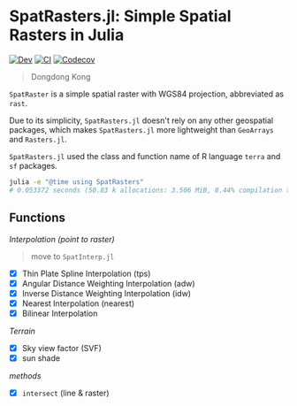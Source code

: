 # SpatRasters.jl: Simple Spatial Rasters in Julia

<!-- [![Stable](https://img.shields.io/badge/docs-stable-blue.svg)](https://jl-pkgs.github.io/SpatRasters.jl/stable) -->
[![Dev](https://img.shields.io/badge/docs-dev-blue.svg)](https://jl-pkgs.github.io/SpatRasters.jl/dev)
[![CI](https://github.com/jl-pkgs/SpatRasters.jl/actions/workflows/CI.yml/badge.svg)](https://github.com/jl-pkgs/SpatRasters.jl/actions/workflows/CI.yml)
[![Codecov](https://codecov.io/gh/jl-pkgs/SpatRasters.jl/branch/master/graph/badge.svg)](https://app.codecov.io/gh/jl-pkgs/SpatRasters.jl/tree/master)

> Dongdong Kong

`SpatRaster` is a simple spatial raster with WGS84 projection, abbreviated as
`rast`.

Due to its simplicity, `SpatRasters.jl` doesn't rely on any other geospatial
packages, which makes `SpatRasters.jl` more lightweight than `GeoArrays` and
`Rasters.jl`.

`SpatRasters.jl` used the class and function name of R language `terra` and `sf`
packages.

```bash
julia -e "@time using SpatRasters"
# 0.053372 seconds (50.83 k allocations: 3.506 MiB, 8.44% compilation time)
```

## Functions

*Interpolation (point to raster)*

> move to `SpatInterp.jl`

- [x] Thin Plate Spline Interpolation (tps)
- [x] Angular Distance Weighting Interpolation (adw)
- [x] Inverse Distance Weighting Interpolation (idw)
- [x] Nearest Interpolation (nearest)
- [x] Bilinear Interpolation

*Terrain*

- [x] Sky view factor (SVF)
- [x] sun shade

*methods*

- [x] `intersect` (line & raster)
